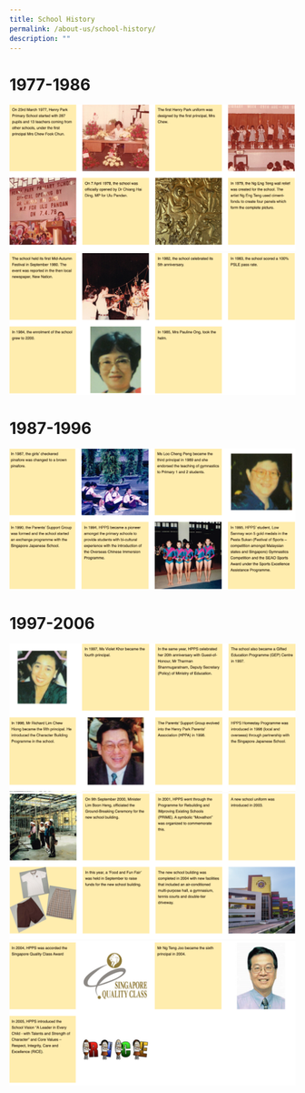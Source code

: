 ```yaml
---
title: School History
permalink: /about-us/school-history/
description: ""
---
```

# 1977-1986

![](/images/history-1.png)
![](/images/history-2.png)

# 1987-1996

![](/images/history-3.png)

# 1997-2006

![](/images/history-4.png)
![](/images/history-5.png)
![](/images/history-6.png)